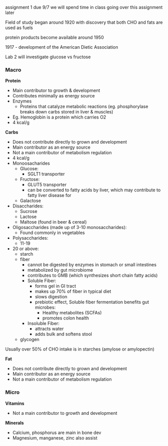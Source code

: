 assignment 1 due 9/7
we will spend time in class going over this assignment later

Field of study began around 1920 with discovery that both CHO and fats are used as fuels

protein products become available around 1950

1917 - development of the American Dietic Association

Lab 2 will investigate glucose vs fructose

### Macro
**Protein**
- Main contributor to growth & development
- Contributes minimally as energy source
- Enzymes
    - Proteins that catalyze metabolic reactions (eg. phosphorylase breaks down carbs stored in liver & muscles)
- Eg. Hemoglobin is a protein which carries O2
- 4 kcal/g

**Carbs**
- Does not contribute directly to grown and development
- Main contributor as an energy source
- Not a main contributor of metabolism regulation
- 4 kcal/g
- Monoosacharides
    - Glucose:
        - SGLT1 transporter
    - Fructose:
        - GLUT5 transporter
        - can be converted to fatty acids by liver, which may contribute to fatty liver disease for 
    - Galactose
- Disaccharides:
    - Sucrose
    - Lactose
    - Maltose (found in beer & cereal)
- Oligosaccharides (made up of 3-10 monosaccharides):
    - Found commonly in vegetables
- Polysaccharides:
    - 11-19
- 20 or above:
    - starch
    - fiber
        - cannot be digested by enzymes in stomach or small intestines
        - metabolized by gut microbiome
        - contributes to GMB (which synthesizes short chain fatty acids)
        - Soluble Fiber:
            - forms gel in GI tract
            - makes up 70% of fiber in typical diet
            - slows digestion
            - prebiotic effect, Soluble fiber fermentation benefits gut microbes:
                - Healthy metabolites (SCFAs)
                - promotes colon health
        - Insoluble Fiber:
            - attracts water
            - adds bulk and softens stool
    - glycogen

Usually over 50% of CHO intake is in starches (amylose or amylopectin)



**Fat**
- Does not contribute directly to grown and development
- Main contributor as an energy source
- Not a main contributor of metabolism regulation

### Micro
**Vitamins**
- Not a main contributor to growth and development

**Minerals**
- Calcium, phosphorus are main in bone dev
- Magnesium, manganese, zinc also assist



